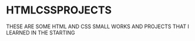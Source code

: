 # HTMLCSSPROJECTS
THESE ARE SOME HTML AND CSS SMALL WORKS AND PROJECTS THAT I LEARNED IN THE STARTING
